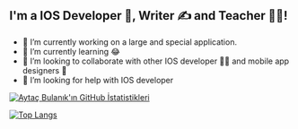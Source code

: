 ## I'm a IOS Developer 🚀, Writer ✍ and Teacher 👨‍🎓!
- 🔭 I’m currently working on a large and special application.
- 🌱 I’m currently learning 😂
- 👯 I’m looking to collaborate with other IOS developer 👩‍💻 and mobile app designers 🎨
- 🤔 I’m looking for help with IOS developer

[![Aytaç Bulanık'ın GitHub İstatistikleri](https://github-readme-stats.vercel.app/api?username=aytacbulanik&count_private=true&show_icons=true&theme=github_dark)](https://github.com/aytacbulanik/github-readme-stats)

[![Top Langs](https://github-readme-stats.vercel.app/api/top-langs/?username=aytacbulanik&layout=compact&theme=github_dark)](https://github.com/aytacbulanik/github-readme-stats)
